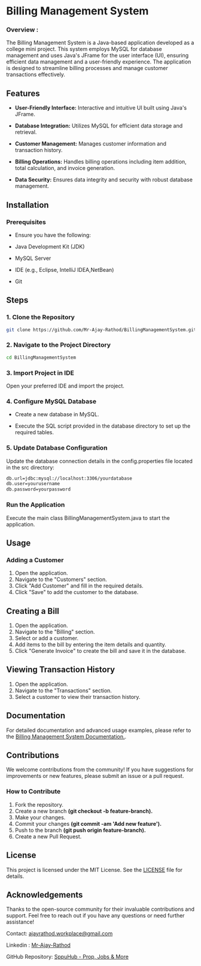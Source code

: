 
# Billing Management System


### Overview :

The Billing Management System is a Java-based application developed as a college mini project. This system employs MySQL for database management and uses Java's JFrame for the user interface (UI), ensuring efficient data management and a user-friendly experience. The application is designed to streamline billing processes and manage customer transactions effectively.

## Features

- **User-Friendly Interface:** Interactive and intuitive UI built using Java's JFrame.

- **Database Integration:** Utilizes MySQL for efficient data storage and retrieval.

- **Customer Management:** Manages customer information and transaction history.

- **Billing Operations:** Handles billing operations including item addition, total calculation, and invoice generation.
- **Data Security:** Ensures data integrity and security with robust database management.

## Installation

### Prerequisites
- Ensure you have the following:
- Java Development Kit (JDK)

- MySQL Server
- IDE (e.g., Eclipse, IntelliJ IDEA,NetBean)
- Git

## Steps

### 1. Clone the Repository
```bash
git clone https://github.com/Mr-Ajay-Rathod/BillingManagementSystem.git

```
    
### 2. Navigate to the Project Directory

```bash
cd BillingManagementSystem

```
###  3.  Import Project in IDE

Open your preferred IDE and import the project.

###  4.  Configure MySQL Database

- Create a new database in MySQL.

- Execute the SQL script provided in the database directory to set up the required tables.
###  5.  Update Database Configuration

Update the database connection details in the config.properties file located in the src directory:
```bash
db.url=jdbc:mysql://localhost:3306/yourdatabase
db.user=yourusername
db.password=yourpassword

```
### Run the Application

Execute the main class BillingManagementSystem.java to start the application.

## Usage
### Adding a Customer
1. Open the application.
1. Navigate to the "Customers" section.
1. Click "Add Customer" and fill in the required details.
1. Click "Save" to add the customer to the database.
## Creating a Bill
1. Open the application.
1. Navigate to the "Billing" section.
1. Select or add a customer.
1. Add items to the bill by entering the item details and quantity.
1. Click "Generate Invoice" to create the bill and save it in the database.
## Viewing Transaction History
1. Open the application.
1. Navigate to the "Transactions" section.
1. Select a customer to view their transaction history.

## Documentation
For detailed documentation and advanced usage examples, please refer to the [Billing Management System Documentation.](#).

## Contributions
We welcome contributions from the community! If you have suggestions for improvements or new features, please submit an issue or a pull request.

### How to Contribute
1. Fork the repository.
2. Create a new branch **(git checkout -b feature-branch).**
3. Make your changes.
4. Commit your changes **(git commit -am 'Add new feature').**
5. Push to the branch **(git push origin feature-branch).**
6. Create a new Pull Request.

## License
This project is licensed under the MIT
 License. See the [LICENSE](https://github.com/Mr-Ajay-Rathod/Billing-Management-System) file for details.

## Acknowledgements
Thanks to the open-source community for their invaluable contributions and support.
Feel free to reach out if you have any questions or need further assistance!

Contact: ajayrathod.workplace@gmail.com

Linkedin : [Mr-Ajay-Rathod](https://www.linkedin.com/in/mr-ajay-rathod/)

GitHub Repository: [ SppuHub - Prop, Jobs & More](#)